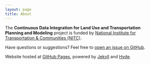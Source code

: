 ```yaml
---
layout: page
title: About
---
```


The **Continuous Data Integration for Land Use and Transportation Planning and Modeling** project is funded by [National Institute for Transportation & Communities (NITC)](http://otrec.us/nitc).

Have questions or suggestions? Feel free to [open an issue on GitHub](https://github.com/cities/smartdata/issues).

Website hosted at [GitHub Pages](https://pages.github.com), powered by [Jekyll](http://jekyllrb.com) and [Hyde](http://hyde.getpoole.com/).

